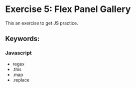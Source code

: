 # Exercise 5: Flex Panel Gallery

This an exercise to get JS practice.

## Keywords:

### Javascript

- regex
- .this
- .map
- .replace
